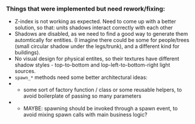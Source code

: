 ### Things that were implemented but need rework/fixing:

- Z-index is not working as expected.
  Need to come up with a better solution, so that: units shadows interact correctly with each other
- Shadows are disabled, as we need to find a good way to generate them automtically for entities. (I imagine there could be some for people/trees (small circular shadow under the legs/trunk), and a different kind for buildings).
- No visual design for physical entites, so their textures have different shadow styles - top-to-bottom and lop-left-to-bottom-right light sources.
- `spawn_*` methods need some better architectural ideas:
- - some sort of factory function / class or some reusable helpers, to avoid boilerplate of passing so many parameters
- - MAYBE: spawning should be invoked through a spawn event, to avoid mixing spawn calls with main business logic?

